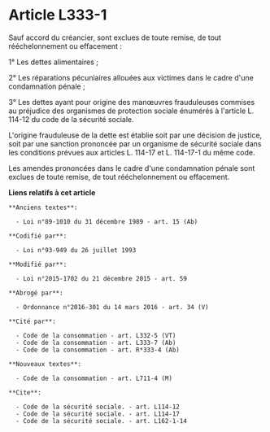 # Article L333-1

Sauf accord du créancier, sont exclues de toute remise, de tout rééchelonnement ou effacement : 

1° Les dettes alimentaires ; 

2° Les réparations pécuniaires allouées aux victimes dans le cadre d'une condamnation pénale ; 

3° Les dettes ayant pour origine des manœuvres frauduleuses commises au préjudice des organismes de protection sociale
énumérés à l'article L. 114-12 du code de la sécurité sociale. 

L'origine frauduleuse de la dette est établie soit par une décision de justice, soit par une sanction prononcée par un
organisme de sécurité sociale dans les conditions prévues aux articles L. 114-17 et L. 114-17-1 du même code. 

Les amendes prononcées dans le cadre d'une condamnation pénale sont exclues de toute remise, de tout rééchelonnement ou
effacement.

**Liens relatifs à cet article**

	**Anciens textes**:

	  - Loi n°89-1010 du 31 décembre 1989 - art. 15 (Ab)

	**Codifié par**:

	  - Loi n°93-949 du 26 juillet 1993

	**Modifié par**:

	  - Loi n°2015-1702 du 21 décembre 2015 - art. 59

	**Abrogé par**:

	  - Ordonnance n°2016-301 du 14 mars 2016 - art. 34 (V)

	**Cité par**:

	  - Code de la consommation - art. L332-5 (VT)
	  - Code de la consommation - art. L333-7 (Ab)
	  - Code de la consommation - art. R*333-4 (Ab)

	**Nouveaux textes**:

	  - Code de la consommation - art. L711-4 (M)

	**Cite**:

	  - Code de la sécurité sociale. - art. L114-12
	  - Code de la sécurité sociale. - art. L114-17
	  - Code de la sécurité sociale. - art. L162-1-14
